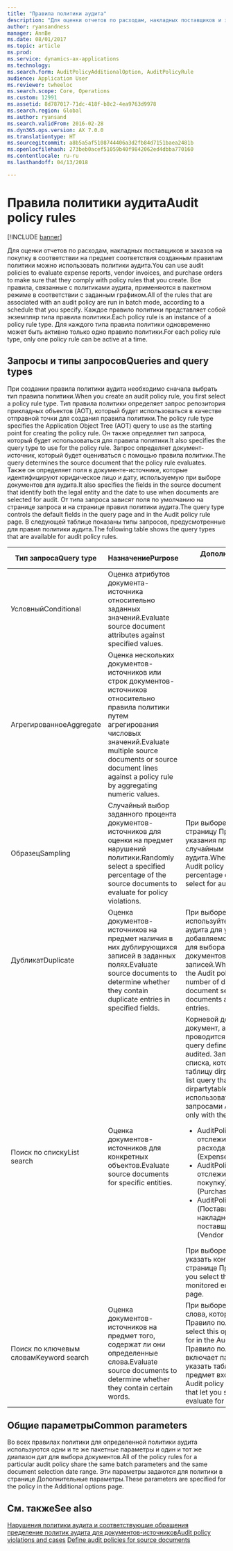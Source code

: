 ```yaml
---
title: "Правила политики аудита"
description: "Для оценки отчетов по расходам, накладных поставщиков и заказов на покупку в соответствии на предмет соответствия созданным правилам политики можно использовать политики аудита. Все правила, связанные с политиками аудита, применяются в пакетном режиме в соответствии с заданным графиком.  Каждое правило политики представляет собой экземпляр типа правила политики. Для каждого типа правила политики одновременно может быть активно только одно правило политики."
author: ryansandness
manager: AnnBe
ms.date: 08/01/2017
ms.topic: article
ms.prod: 
ms.service: dynamics-ax-applications
ms.technology: 
ms.search.form: AuditPolicyAdditionalOption, AuditPolicyRule
audience: Application User
ms.reviewer: twheeloc
ms.search.scope: Core, Operations
ms.custom: 12991
ms.assetid: 8d787017-71dc-418f-b8c2-4ea9763d9978
ms.search.region: Global
ms.author: ryansand
ms.search.validFrom: 2016-02-28
ms.dyn365.ops.version: AX 7.0.0
ms.translationtype: HT
ms.sourcegitcommit: a8b5a5af5108744406a3d2fb84d7151baea2481b
ms.openlocfilehash: 273beb0acef51059b40f9842062ed4dbba770160
ms.contentlocale: ru-ru
ms.lasthandoff: 04/13/2018

---
```


# <a name="audit-policy-rules"></a><span data-ttu-id="7c849-106">Правила политики аудита</span><span class="sxs-lookup"><span data-stu-id="7c849-106">Audit policy rules</span></span>

[!INCLUDE [banner](../includes/banner.md)]

<span data-ttu-id="7c849-107">Для оценки отчетов по расходам, накладных поставщиков и заказов на покупку в соответствии на предмет соответствия созданным правилам политики можно использовать политики аудита.</span><span class="sxs-lookup"><span data-stu-id="7c849-107">You can use audit policies to evaluate expense reports, vendor invoices, and purchase orders to make sure that they comply with policy rules that you create.</span></span> <span data-ttu-id="7c849-108">Все правила, связанные с политиками аудита, применяются в пакетном режиме в соответствии с заданным графиком.</span><span class="sxs-lookup"><span data-stu-id="7c849-108">All of the rules that are associated with an audit policy are run in batch mode, according to a schedule that you specify.</span></span>  <span data-ttu-id="7c849-109">Каждое правило политики представляет собой экземпляр типа правила политики.</span><span class="sxs-lookup"><span data-stu-id="7c849-109">Each policy rule is an instance of a policy rule type.</span></span> <span data-ttu-id="7c849-110">Для каждого типа правила политики одновременно может быть активно только одно правило политики.</span><span class="sxs-lookup"><span data-stu-id="7c849-110">For each policy rule type, only one policy rule can be active at a time.</span></span> 

<a name="queries-and-query-types"></a><span data-ttu-id="7c849-111">Запросы и типы запросов</span><span class="sxs-lookup"><span data-stu-id="7c849-111">Queries and query types</span></span>
-----------------------

<span data-ttu-id="7c849-112">При создании правила политики аудита необходимо сначала выбрать тип правила политики.</span><span class="sxs-lookup"><span data-stu-id="7c849-112">When you create an audit policy rule, you first select a policy rule type.</span></span> <span data-ttu-id="7c849-113">Тип правила политики определяет запрос репозитория прикладных объектов (AOT), который будет использоваться в качестве отправной точки для создания правила политики.</span><span class="sxs-lookup"><span data-stu-id="7c849-113">The policy rule type specifies the Application Object Tree (AOT) query to use as the starting point for creating the policy rule.</span></span> <span data-ttu-id="7c849-114">Он также определяет тип запроса, который будет использоваться для правила политики.</span><span class="sxs-lookup"><span data-stu-id="7c849-114">It also specifies the query type to use for the policy rule.</span></span> <span data-ttu-id="7c849-115">Запрос определяет документ-источник, который будет оцениваться с помощью правила политики.</span><span class="sxs-lookup"><span data-stu-id="7c849-115">The query determines the source document that the policy rule evaluates.</span></span> <span data-ttu-id="7c849-116">Также он определяет поля в документе-источнике, которые идентифицируют юридическое лицо и дату, используемую при выборе документов для аудита.</span><span class="sxs-lookup"><span data-stu-id="7c849-116">It also specifies the fields in the source document that identify both the legal entity and the date to use when documents are selected for audit.</span></span> <span data-ttu-id="7c849-117">От типа запроса зависят поля по умолчанию на странице запроса и на странице правил политики аудита.</span><span class="sxs-lookup"><span data-stu-id="7c849-117">The query type controls the default fields in the query page and in the Audit policy rule page.</span></span> <span data-ttu-id="7c849-118">В следующей таблице показаны типы запросов, предусмотренные для правил политики аудита.</span><span class="sxs-lookup"><span data-stu-id="7c849-118">The following table shows the query types that are available for audit policy rules.</span></span>

<table>
<colgroup>
<col width="33%" />
<col width="33%" />
<col width="33%" />
</colgroup>
<thead>
<tr class="header">
<th><span data-ttu-id="7c849-119">Тип запроса</span><span class="sxs-lookup"><span data-stu-id="7c849-119">Query type</span></span></th>
<th><span data-ttu-id="7c849-120">Назначение</span><span class="sxs-lookup"><span data-stu-id="7c849-120">Purpose</span></span></th>
<th><span data-ttu-id="7c849-121">Дополнительные сведения</span><span class="sxs-lookup"><span data-stu-id="7c849-121">More information</span></span></th>
</tr>
</thead>
<tbody>
<tr class="odd">
<td><span data-ttu-id="7c849-122">Условный</span><span class="sxs-lookup"><span data-stu-id="7c849-122">Conditional</span></span></td>
<td><span data-ttu-id="7c849-123">Оценка атрибутов документа-источника относительно заданных значений.</span><span class="sxs-lookup"><span data-stu-id="7c849-123">Evaluate source document attributes against specified values.</span></span></td>
<td></td>
</tr>
<tr class="even">
<td><span data-ttu-id="7c849-124">Агрегированное</span><span class="sxs-lookup"><span data-stu-id="7c849-124">Aggregate</span></span></td>
<td><span data-ttu-id="7c849-125">Оценка нескольких документов-источников или строк документов-источников относительно правила политики путем агрегирования числовых значений.</span><span class="sxs-lookup"><span data-stu-id="7c849-125">Evaluate multiple source documents or source document lines against a policy rule by aggregating numeric values.</span></span></td>
<td></td>
</tr>
<tr class="odd">
<td><span data-ttu-id="7c849-126">Образец</span><span class="sxs-lookup"><span data-stu-id="7c849-126">Sampling</span></span></td>
<td><span data-ttu-id="7c849-127">Случайный выбор заданного процента документов-источников для оценки на предмет нарушений политики.</span><span class="sxs-lookup"><span data-stu-id="7c849-127">Randomly select a specified percentage of the source documents to evaluate for policy violations.</span></span></td>
<td><span data-ttu-id="7c849-128">При выборе этого варианта используйте страницу Правило политики аудита для указания процента документов, случайным образом выбираемых для аудита.</span><span class="sxs-lookup"><span data-stu-id="7c849-128">When you select this option, use the Audit policy rule page to specify the percentage of documents to randomly select for audit.</span></span></td>
</tr>
<tr class="even">
<td><span data-ttu-id="7c849-129">Дубликат</span><span class="sxs-lookup"><span data-stu-id="7c849-129">Duplicate</span></span></td>
<td><span data-ttu-id="7c849-130">Оценка документов-источников на предмет наличия в них дублирующихся записей в заданных полях.</span><span class="sxs-lookup"><span data-stu-id="7c849-130">Evaluate source documents to determine whether they contain duplicate entries in specified fields.</span></span></td>
<td><span data-ttu-id="7c849-131">При выборе этого варианта в используйте страницу Правило политики аудита для указания числа дней, добавляемого в начало диапазона дат для выбора документов при оценке документов на предмет дублирующихся записей.</span><span class="sxs-lookup"><span data-stu-id="7c849-131">When you select this option, use the Audit policy rule page to specify the number of days to add to the start of the document selection date range when documents are evaluated for duplicate entries.</span></span></td>
</tr>
<tr class="odd">
<td><span data-ttu-id="7c849-132">Поиск по списку</span><span class="sxs-lookup"><span data-stu-id="7c849-132">List search</span></span></td>
<td><span data-ttu-id="7c849-133">Оценка документов-источников для конкретных объектов.</span><span class="sxs-lookup"><span data-stu-id="7c849-133">Evaluate source documents for specific entities.</span></span></td>
<td><span data-ttu-id="7c849-134">Корневой документ запроса определяет документ, аудит которого проводится.</span><span class="sxs-lookup"><span data-stu-id="7c849-134">The root document of the query defines the document that is being audited.</span></span> <span data-ttu-id="7c849-135">Запрос должен быть запросом списка, который включает ссылку на таблицу dirpartytable.</span><span class="sxs-lookup"><span data-stu-id="7c849-135">The query must be a list query that includes a reference to the dirpartytable table.</span></span> <span data-ttu-id="7c849-136">Этот вариант можно использовать только со следующими запросами AOT:</span><span class="sxs-lookup"><span data-stu-id="7c849-136">This option can be used only with the following AOT queries:</span></span>
<ul>
<li><span data-ttu-id="7c849-137"><span class="ui">AuditPolicyExpenseList</span> (Сотрудники, отслеживаемые в отчете о расходах)</span><span class="sxs-lookup"><span data-stu-id="7c849-137"><span class="ui">AuditPolicyExpenseList</span> (Expense report monitored employees)</span></span></li>
<li><span data-ttu-id="7c849-138"><span class="ui">AuditPolicyPurchList</span> (Поставщики, отслеживаемые в заказе на покупку)</span><span class="sxs-lookup"><span data-stu-id="7c849-138"><span class="ui">AuditPolicyPurchList</span> (Purchase order monitored vendors)</span></span></li>
<li><span data-ttu-id="7c849-139"><span class="ui">AuditPolicyVendInvoiceList</span> (Поставщики, отслеживаемые в накладной поставщика)</span><span class="sxs-lookup"><span data-stu-id="7c849-139"><span class="ui">AuditPolicyVendInvoiceList</span> (Vendor invoice monitored vendors)</span></span></li>
</ul>
<span data-ttu-id="7c849-140">При выборе этого варианта необходимо указать контролируемые объекты на странице Правило политики аудита.</span><span class="sxs-lookup"><span data-stu-id="7c849-140">When you select this option, specify the monitored entities in the Audit policy rule page.</span></span></td>
</tr>
<tr class="even">
<td><span data-ttu-id="7c849-141">Поиск по ключевым словам</span><span class="sxs-lookup"><span data-stu-id="7c849-141">Keyword search</span></span></td>
<td><span data-ttu-id="7c849-142">Оценка документов-источников на предмет того, содержат ли они определенные слова.</span><span class="sxs-lookup"><span data-stu-id="7c849-142">Evaluate source documents to determine whether they contain certain words.</span></span></td>
<td><span data-ttu-id="7c849-143">При выборе этого варианта введите слова, которые искать, на странице Правило политики аудита.</span><span class="sxs-lookup"><span data-stu-id="7c849-143">When you select this option, enter the words to look for in the Audit policy rule page.</span></span> <span data-ttu-id="7c849-144">Страница Правило политики аудита также включает параметры, которые позволяют указать таблицы и поля, оцениваемые на предмет вхождения введенных слов.</span><span class="sxs-lookup"><span data-stu-id="7c849-144">The Audit policy rule page also includes options that let you specify the tables and fields to evaluate for the words you entered.</span></span></td>
</tr>
</tbody>
</table>

## <a name="common-parameters"></a><span data-ttu-id="7c849-145">Общие параметры</span><span class="sxs-lookup"><span data-stu-id="7c849-145">Common parameters</span></span>
<span data-ttu-id="7c849-146">Во всех правилах политики для определенной политики аудита используются одни и те же пакетные параметры и один и тот же диапазон дат для выбора документов.</span><span class="sxs-lookup"><span data-stu-id="7c849-146">All of the policy rules for a particular audit policy share the same batch parameters and the same document selection date range.</span></span> <span data-ttu-id="7c849-147">Эти параметры задаются для политики в странице Дополнительные параметры.</span><span class="sxs-lookup"><span data-stu-id="7c849-147">These parameters are specified for the policy in the Additional options page.</span></span>



<a name="see-also"></a><span data-ttu-id="7c849-148">См. также</span><span class="sxs-lookup"><span data-stu-id="7c849-148">See also</span></span>
--------

<span data-ttu-id="7c849-149">[Нарушения политики аудита и соответствующие обращения](audit-policy-violations-cases.md)
[пределение политик аудита для документов-источников](tasks/define-audit-policies-source-documents.md)</span><span class="sxs-lookup"><span data-stu-id="7c849-149">[Audit policy violations and cases](audit-policy-violations-cases.md)
[Define audit policies for source documents](tasks/define-audit-policies-source-documents.md)</span></span>



